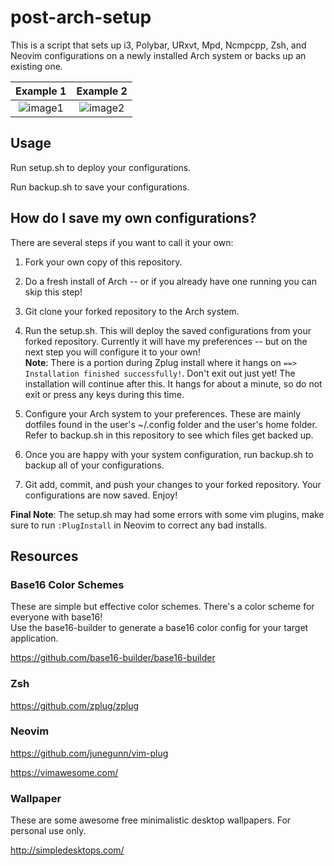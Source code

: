# post-arch-setup
This is a script that sets up i3, Polybar, URxvt, Mpd, Ncmpcpp, Zsh, and Neovim configurations on a newly installed Arch system or backs up an existing one.

Example 1                  |  Example 2
:-------------------------:|:-------------------------:
![image1](https://raw.githubusercontent.com/username/projectname/branch/path/to/img.jpg)  |  ![image2](https://raw.githubusercontent.com/username/projectname/branch/path/to/img.png)
## Usage
Run setup.sh to deploy your configurations.

Run backup.sh to save your configurations.

## How do I save my own configurations?
There are several steps if you want to call it your own:

1. Fork your own copy of this repository.

2. Do a fresh install of Arch -- or if you already have one running you can skip this step!

3. Git clone your forked repository to the Arch system.

4. Run the setup.sh. This will deploy the saved configurations from your forked repository. Currently it will have my preferences -- but on the next step you will configure it to your own! <br>
**Note**: There is a portion during Zplug install where it hangs on `==> Installation finished successfully!`. Don't exit out just yet! The installation will continue after this. It hangs for about a minute, so do not exit or press any keys during this time.

5. Configure your Arch system to your preferences. These are mainly dotfiles found in the user's ~/.config folder and the user's home folder. Refer to backup.sh in this repository to see which files get backed up.

9. Once you are happy with your system configuration, run backup.sh to backup all of your configurations.

10. Git add, commit, and push your changes to your forked repository. Your configurations are now saved. Enjoy!

**Final Note**: The setup.sh may had some errors with some vim plugins, make sure to run `:PlugInstall` in Neovim to correct any bad installs.

## Resources

### Base16 Color Schemes
These are simple but effective color schemes. There's a color scheme for everyone with base16! <br>
Use the base16-builder to generate a base16 color config for your target application.

https://github.com/base16-builder/base16-builder

### Zsh

https://github.com/zplug/zplug

### Neovim

https://github.com/junegunn/vim-plug

https://vimawesome.com/

### Wallpaper
These are some awesome free minimalistic desktop wallpapers. For personal use only.

http://simpledesktops.com/
